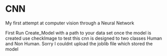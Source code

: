 # CNN
My first attempt at computer vision through a Neural Network

First Run Create_Model with a path to your data set
once the model is created use checkImage to test
this cnn is designed to two classes Human and Non Human.
Sorry I couldnt upload the joblib file which stored the model
